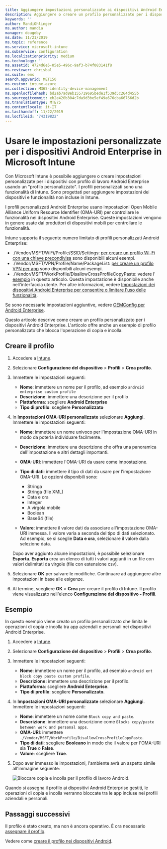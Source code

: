 ```yaml
---
title: Aggiungere impostazioni personalizzate ai dispositivi Android Enterprise in Microsoft Intune - Azure | Microsoft Docs
description: Aggiungere o creare un profilo personalizzato per i dispositivi aziendali Android in Microsoft Intune
keywords: ''
author: MandiOhlinger
ms.author: mandia
manager: dougeby
ms.date: 11/21/2019
ms.topic: reference
ms.service: microsoft-intune
ms.subservice: configuration
ms.localizationpriority: medium
ms.technology: ''
ms.assetid: 4724d6e5-05e5-496c-9af3-b74f083141f8
ms.reviewer: chrisbal
ms.suite: ems
search.appverid: MET150
ms.custom: intune-azure
ms.collection: M365-identity-device-management
ms.openlocfilehash: bd2ab7ad8eb155719695bede1f539d5c264d455b
ms.sourcegitcommit: eb2e420b304c7da9d3be5ef49a676cba66766d2b
ms.translationtype: MTE75
ms.contentlocale: it-IT
ms.lasthandoff: 11/22/2019
ms.locfileid: "74319822"
---
```

# <a name="use-custom-settings-for-android-enterprise-devices-in-microsoft-intune"></a>Usare le impostazioni personalizzate per i dispositivi Android Enterprise in Microsoft Intune

Con Microsoft Intune è possibile aggiungere o creare impostazioni personalizzate per i dispositivi con profilo di lavoro Android Enterprise usando un "profilo personalizzato". I profili personalizzati sono una funzionalità di Intune. Sono progettati per aggiungere impostazioni dei dispositivi e funzionalità non incluse in Intune.

I profili personalizzati Android Enterprise usano impostazioni Open Mobile Alliance Uniform Resource Identifier (OMA-URI) per controllare le funzionalità nei dispositivi Android Enterprise. Queste impostazioni vengono in genere usate dai produttori di dispositivi mobili per controllare le funzionalità.

Intune supporta il seguente numero limitato di profili personalizzati Android Enterprise:

- ./Vendor/MSFT/WiFi/Profile/SSID/Settings: [per creare un profilo Wi-Fi con una chiave precondivisa](wi-fi-profile-shared-key.md) sono disponibili alcuni esempi.
- ./Vendor/MSFT/VPN/Profile/Name/PackageList: [per creare un profilo VPN per app](android-pulse-secure-per-app-vpn.md) sono disponibili alcuni esempi.
- ./Vendor/MSFT/WorkProfile/DisallowCrossProfileCopyPaste: vedere l' [esempio](#example) in questo articolo. Questa impostazione è disponibile anche nell'interfaccia utente. Per altre informazioni, vedere [Impostazioni dei dispositivi Android Enterprise per consentire o limitare l'uso delle funzionalità](device-restrictions-android-for-work.md).

Se sono necessarie impostazioni aggiuntive, vedere [OEMConfig per Android Enterprise](android-oem-configuration-overview.md).

Questo articolo descrive come creare un profilo personalizzato per i dispositivi Android Enterprise. L'articolo offre anche un esempio di profilo personalizzato che blocca l'operazione di copia e incolla.

## <a name="create-the-profile"></a>Creare il profilo

1. Accedere a [Intune](https://go.microsoft.com/fwlink/?linkid=2090973).
2. Selezionare **Configurazione del dispositivo** > **Profili** > **Crea profilo**.
3. Immettere le impostazioni seguenti:

    - **Nome**: immettere un nome per il profilo, ad esempio `android enterprise custom profile`
    - **Descrizione**: immettere una descrizione per il profilo
    - **Piattaforma**: scegliere **Android Enterprise**
    - **Tipo di profilo**: scegliere **Personalizzato**

4. In **Impostazioni OMA-URI personalizzate** selezionare **Aggiungi**. Immettere le impostazioni seguenti:

    - **Nome**: immettere un nome univoco per l'impostazione OMA-URI in modo da poterla individuare facilmente.
    - **Descrizione**: immettere una descrizione che offra una panoramica dell'impostazione e altri dettagli importanti.
    - **OMA-URI**: immettere l'OMA-URI da usare come impostazione.
    - **Tipo di dati**: immettere il tipo di dati da usare per l'impostazione OMA-URI. Le opzioni disponibili sono:

      - Stringa
      - Stringa (file XML)
      - Data e ora
      - Integer
      - A virgola mobile
      - Boolean
      - Base64 (file)

    - **Valore**: immettere il valore dati da associare all'impostazione OMA-URI immessa. Il valore varia a seconda del tipo di dati selezionato. Ad esempio, se si sceglie **Data e ora**, selezionare il valore dalla selezione data.

    Dopo aver aggiunto alcune impostazioni, è possibile selezionare **Esporta**. **Esporta** crea un elenco di tutti i valori aggiunti in un file con valori delimitati da virgole (file con estensione csv).

5. Selezionare **OK** per salvare le modifiche. Continuare ad aggiungere altre impostazioni in base alle esigenze.
6. Al termine, scegliere **OK** > **Crea** per creare il profilo di Intune. Il profilo viene visualizzato nell'elenco **Configurazione del dispositivo - Profili**.

## <a name="example"></a>Esempio

In questo esempio viene creato un profilo personalizzato che limita le operazioni di copia e incolla tra app aziendali e personali nei dispositivi Android Enterprise.

1. Accedere a [Intune](https://go.microsoft.com/fwlink/?linkid=2090973).
2. Selezionare **Configurazione del dispositivo** > **Profili** > **Crea profilo**.
3. Immettere le impostazioni seguenti:

    - **Nome**: immettere un nome per il profilo, ad esempio `android ent block copy paste custom profile`.
    - **Descrizione:** immettere una descrizione per il profilo.
    - **Piattaforma**: scegliere **Android Enterprise**.
    - **Tipo di profilo**: scegliere **Personalizzato**.

4. In **Impostazioni OMA-URI personalizzate** selezionare **Aggiungi**. Immettere le impostazioni seguenti:

    - **Nome**: immettere un nome come `Block copy and paste`.
    - **Descrizione**: immettere una descrizione come `Blocks copy/paste between work and personal apps`.
    - **OMA-URI**: immettere `./Vendor/MSFT/WorkProfile/DisallowCrossProfileCopyPaste`.
    - **Tipo di dati**: scegliere **Booleano** in modo che il valore per l'OMA-URI sia **True** o **False**.
    - **Valore**: scegliere **True**.

5. Dopo aver immesso le impostazioni, l'ambiente avrà un aspetto simile all'immagine seguente:

    ![Bloccare copia e incolla per il profilo di lavoro Android.](./media/custom-settings-android-for-work/custom-policy-afw-copy-paste.png)

Quando si assegna il profilo ai dispositivi Android Enterprise gestiti, le operazioni di copia e incolla verranno bloccate tra le app incluse nei profili aziendali e personali.

## <a name="next-steps"></a>Passaggi successivi

Il profilo è stato creato, ma non è ancora operativo. È ora necessario [assegnare il profilo](device-profile-assign.md).

Vedere come [creare il profilo nei dispositivi Android](../custom-settings-android.md).
